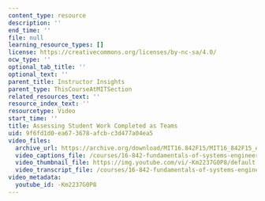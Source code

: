 ```yaml
---
content_type: resource
description: ''
end_time: ''
file: null
learning_resource_types: []
license: https://creativecommons.org/licenses/by-nc-sa/4.0/
ocw_type: ''
optional_tab_title: ''
optional_text: ''
parent_title: Instructor Insights
parent_type: ThisCourseAtMITSection
related_resources_text: ''
resource_index_text: ''
resourcetype: Video
start_time: ''
title: Assessing Student Work Completed as Teams
uid: 9f6fd1d0-ea67-3678-afcb-c3d477a04ea5
video_files:
  archive_url: https://archive.org/download/MIT16.842F15/MIT16_842F15_educator_08_300k.mp4
  video_captions_file: /courses/16-842-fundamentals-of-systems-engineering-fall-2015/a783ed0f9fb75e9eb973dd02ebfb41b8_-Km2237G0P8.vtt
  video_thumbnail_file: https://img.youtube.com/vi/-Km2237G0P8/default.jpg
  video_transcript_file: /courses/16-842-fundamentals-of-systems-engineering-fall-2015/4e9a767f15d7c3c2d5f83b6e070d318c_-Km2237G0P8.pdf
video_metadata:
  youtube_id: -Km2237G0P8
---
```

